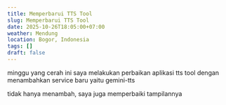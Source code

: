 ```yaml
---
title: Memperbarui TTS Tool
slug: Memperbarui TTS Tool
date: 2025-10-26T18:05:00+07:00
weather: Mendung
location: Bogor, Indonesia
tags: []
draft: false
---
```


minggu yang cerah ini saya melakukan perbaikan aplikasi tts tool dengan menambahkan service baru yaitu gemini-tts

tidak hanya menambah, saya juga memperbaiki tampilannya